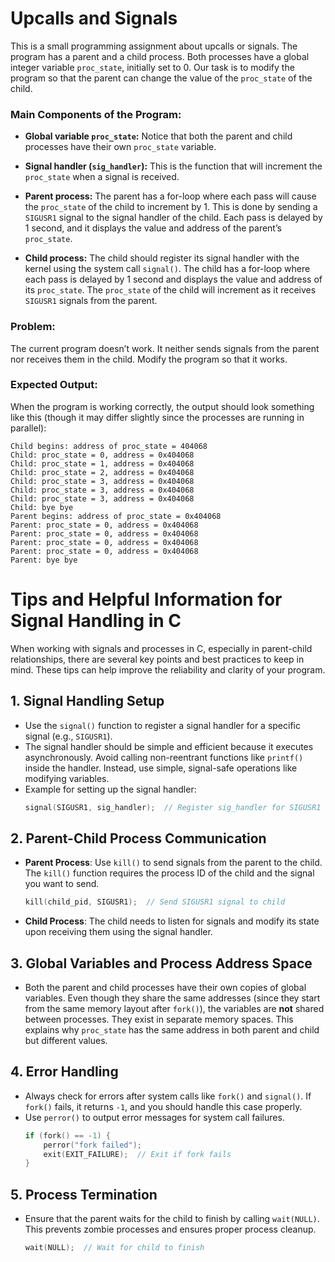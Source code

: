 # Upcalls and Signals

This is a small programming assignment about upcalls or signals. The program has a parent and a child process. Both processes have a global integer variable `proc_state`, initially set to 0. Our task is to modify the program so that the parent can change the value of the `proc_state` of the child.

### Main Components of the Program:

- **Global variable `proc_state`:** Notice that both the parent and child processes have their own `proc_state` variable.
  
- **Signal handler (`sig_handler`):** This is the function that will increment the `proc_state` when a signal is received.
  
- **Parent process:** The parent has a for-loop where each pass will cause the `proc_state` of the child to increment by 1. This is done by sending a `SIGUSR1` signal to the signal handler of the child. Each pass is delayed by 1 second, and it displays the value and address of the parent’s `proc_state`.

- **Child process:** The child should register its signal handler with the kernel using the system call `signal()`. The child has a for-loop where each pass is delayed by 1 second and displays the value and address of its `proc_state`. The `proc_state` of the child will increment as it receives `SIGUSR1` signals from the parent.

### Problem:
The current program doesn’t work. It neither sends signals from the parent nor receives them in the child. Modify the program so that it works.

### Expected Output:

When the program is working correctly, the output should look something like this (though it may differ slightly since the processes are running in parallel):

```plaintext
Child begins: address of proc_state = 404068
Child: proc_state = 0, address = 0x404068
Child: proc_state = 1, address = 0x404068
Child: proc_state = 2, address = 0x404068
Child: proc_state = 3, address = 0x404068
Child: proc_state = 3, address = 0x404068
Child: proc_state = 3, address = 0x404068
Child: bye bye
Parent begins: address of proc_state = 0x404068
Parent: proc_state = 0, address = 0x404068
Parent: proc_state = 0, address = 0x404068
Parent: proc_state = 0, address = 0x404068
Parent: proc_state = 0, address = 0x404068
Parent: bye bye
```

# Tips and Helpful Information for Signal Handling in C

When working with signals and processes in C, especially in parent-child relationships, there are several key points and best practices to keep in mind. These tips can help improve the reliability and clarity of your program.

## 1. **Signal Handling Setup**
   - Use the `signal()` function to register a signal handler for a specific signal (e.g., `SIGUSR1`).
   - The signal handler should be simple and efficient because it executes asynchronously. Avoid calling non-reentrant functions like `printf()` inside the handler. Instead, use simple, signal-safe operations like modifying variables.
   - Example for setting up the signal handler:
     ```c
     signal(SIGUSR1, sig_handler);  // Register sig_handler for SIGUSR1
     ```

## 2. **Parent-Child Process Communication**
   - **Parent Process**: Use `kill()` to send signals from the parent to the child. The `kill()` function requires the process ID of the child and the signal you want to send.
     ```c
     kill(child_pid, SIGUSR1);  // Send SIGUSR1 signal to child
     ```
   - **Child Process**: The child needs to listen for signals and modify its state upon receiving them using the signal handler.

## 3. **Global Variables and Process Address Space**
   - Both the parent and child processes have their own copies of global variables. Even though they share the same addresses (since they start from the same memory layout after `fork()`), the variables are **not** shared between processes. They exist in separate memory spaces. This explains why `proc_state` has the same address in both parent and child but different values.

## 4. **Error Handling**
   - Always check for errors after system calls like `fork()` and `signal()`. If `fork()` fails, it returns `-1`, and you should handle this case properly.
   - Use `perror()` to output error messages for system call failures.
     ```c
     if (fork() == -1) {
         perror("fork failed");
         exit(EXIT_FAILURE);  // Exit if fork fails
     }
     ```

## 5. **Process Termination**
   - Ensure that the parent waits for the child to finish by calling `wait(NULL)`. This prevents zombie processes and ensures proper process cleanup.
     ```c
     wait(NULL);  // Wait for child to finish

